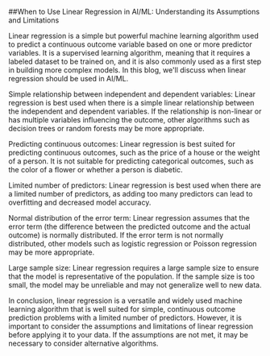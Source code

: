 ##When to Use Linear Regression in AI/ML: Understanding its Assumptions and Limitations

Linear regression is a simple but powerful machine learning algorithm used to predict a continuous outcome variable based on one or more predictor variables. It is a supervised learning algorithm, meaning that it requires a labeled dataset to be trained on, and it is also commonly used as a first step in building more complex models. In this blog, we'll discuss when linear regression should be used in AI/ML.

Simple relationship between independent and dependent variables: Linear regression is best used when there is a simple linear relationship between the independent and dependent variables. If the relationship is non-linear or has multiple variables influencing the outcome, other algorithms such as decision trees or random forests may be more appropriate.

Predicting continuous outcomes: Linear regression is best suited for predicting continuous outcomes, such as the price of a house or the weight of a person. It is not suitable for predicting categorical outcomes, such as the color of a flower or whether a person is diabetic.

Limited number of predictors: Linear regression is best used when there are a limited number of predictors, as adding too many predictors can lead to overfitting and decreased model accuracy.

Normal distribution of the error term: Linear regression assumes that the error term (the difference between the predicted outcome and the actual outcome) is normally distributed. If the error term is not normally distributed, other models such as logistic regression or Poisson regression may be more appropriate.

Large sample size: Linear regression requires a large sample size to ensure that the model is representative of the population. If the sample size is too small, the model may be unreliable and may not generalize well to new data.

In conclusion, linear regression is a versatile and widely used machine learning algorithm that is well suited for simple, continuous outcome prediction problems with a limited number of predictors. However, it is important to consider the assumptions and limitations of linear regression before applying it to your data. If the assumptions are not met, it may be necessary to consider alternative algorithms.



